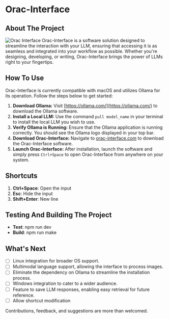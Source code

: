 # Orac-Interface

## About The Project
![Orac Interface](https://i.ibb.co/GRYs9sL/orac-demo-pic.png)
Orac-Interface is a software solution designed to streamline the interaction with your LLM, ensuring that accessing it is as seamless and integrated into your workflow as possible. Whether you're designing, developing, or writing, Orac-Interface brings the power of LLMs right to your fingertips.

## How To Use

Orac-Interface is currently compatible with macOS and utilizes Ollama for its operation. Follow the steps below to get started:

1. **Download Ollama:** Visit [https://ollama.com/](https://ollama.com/) to download the Ollama software.
2. **Install a Local LLM:** Use the command `pull model_name` in your terminal to install the local LLM you wish to use.
3. **Verify Ollama is Running:** Ensure that the Ollama application is running correctly. You should see the Ollama logo displayed in your top bar.
4. **Download Orac-Interface:** Navigate to [orac-interface.com](http://orac-interface.com) to download the Orac-Interface software.
5. **Launch Orac-Interface:** After installation, launch the software and simply press `Ctrl+Space` to open Orac-Interface from anywhere on your system.


## Shortcuts
1. **Ctrl+Space**: Open the input
2. **Esc**: Hide the input
3. **Shift+Enter**: New line

## Testing And Building The Project
- **Test**: npm run dev
- **Build**: npm run make

## What's Next

- [ ] Linux integration for broader OS support.
- [ ] Multimodal language support, allowing the interface to process images.
- [ ] Eliminate the dependency on Ollama to streamline the installation process.
- [ ] Windows integration to cater to a wider audience.
- [ ] Feature to save LLM responses, enabling easy retrieval for future reference.
- [ ] Allow shortcut modification

Contributions, feedback, and suggestions are more than welcomed.
